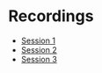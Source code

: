 # Recordings

* [Session 1](https://vimeo.com/941180072?share=copy)
* [Session 2](https://vimeo.com/941180072?share=copy)
* [Session 3](https://vimeo.com/941180072?share=copy)

